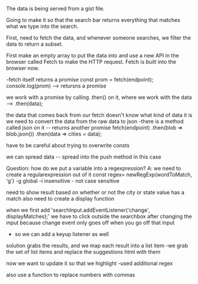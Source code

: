 The data is being served from a gist file.

Going to make it so that the search bar returns everything that matches what we type into the search.

First, need to fetch the data, and whenever someone searches, we filter the data to return a subset.

First make an empty array to put the data into and use a new API in the browser called Fetch to make the HTTP request. Fetch is built into the browser now.

-fetch itself returns a promise
const prom = fetch(endpoint);
console.log(prom) --> retursns a promise

we work with a promise by calling .then() on it, where we work with the data --> .then(data);

the data that comes back from our fetch doesn't know what kind of data it is
we need to convert the data from the raw data to json
-there is a method called json on it
-- returns another promise
fetch(endpoint)
    .then(blob => blob.json())
    .then(data => cities = data);

have to be careful about trying to overwrite consts

we can spread data -- spread into the push method in this case

Question: how do we put a variable into a regexpression?
A: we need to create a regularexpression out of it
const regex= newRegExp(wordToMatch, 'g')
-g global
-i insensitive - not case sensitive

need to show  result based on whether or not the city or state value has a match
also need to create a display function

when we first add 'searchInput.addEventListener('change', displayMatches);' we have to click outside the searchbox after changing the input because change event only goes off when you go off that input
- so we can add a keyup listener as well

solution grabs the results, and we map each result into a list item
-we grab the set of list items and replace the suggestions html with them

now we want to update it so that we highlight
-used additional regex

also use a function to replace numbers with commas
